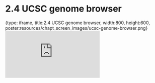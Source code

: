 # 2.4 UCSC genome browser
 
{type: iframe, title:2.4 UCSC genome browser, width:800, height:600, poster:resources/chapt_screen_images/ucsc-genome-browser.png}
![](https://stephaniemyan.github.io/hgv_modules/no_toc/ucsc-genome-browser.html)
 

 
